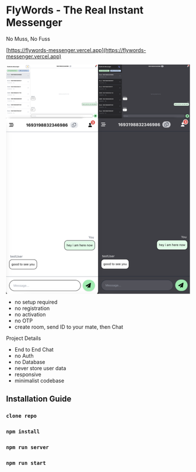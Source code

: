 # FlyWords - The Real Instant Messenger
No Muss, No Fuss

[https://flywords-messenger.vercel.app](https://flywords-messenger.vercel.app)

<div style="display: flex;">
    <img src="public/screenshots/desktop-light.png" alt="Desktop Light" width="50%">
    <img src="public/screenshots/desktop-dark.png" alt="Desktop Dark" width="50%">
</div>

<div style="display: flex;">
    <img src="public/screenshots/mobile-light.png" alt="Mobile Light" width="50%">
    <img src="public/screenshots/mobile-dark.png" alt="Mobile Dark" width="50%">
</div>

- no setup required
- no registration
- no activation
- no OTP
- create room, send ID to your mate, then Chat

Project Details

- End to End Chat
- no Auth
- no Database
- never store user data
- responsive
- minimalist codebase

## Installation Guide

### `clone repo`
### `npm install`
### `npm run server`
### `npm run start`